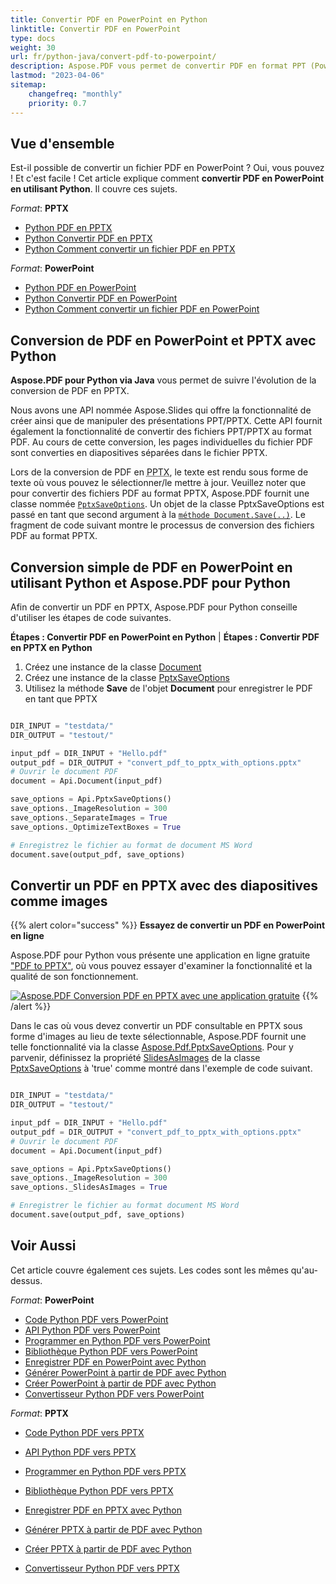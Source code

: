 ```yaml
---
title: Convertir PDF en PowerPoint en Python
linktitle: Convertir PDF en PowerPoint
type: docs
weight: 30
url: fr/python-java/convert-pdf-to-powerpoint/
description: Aspose.PDF vous permet de convertir PDF en format PPT (PowerPoint) en utilisant Python. Il y a une possibilité de convertir PDF en PPTX avec des diapositives comme images.
lastmod: "2023-04-06"
sitemap:
    changefreq: "monthly"
    priority: 0.7
---
```

## Vue d'ensemble

Est-il possible de convertir un fichier PDF en PowerPoint ? Oui, vous pouvez ! Et c'est facile !
Cet article explique comment **convertir PDF en PowerPoint en utilisant Python**. Il couvre ces sujets.

_Format_: **PPTX**
- [Python PDF en PPTX](#python-pdf-en-pptx)
- [Python Convertir PDF en PPTX](#python-pdf-en-pptx)
- [Python Comment convertir un fichier PDF en PPTX](#python-pdf-en-pptx)

_Format_: **PowerPoint**
- [Python PDF en PowerPoint](#python-pdf-en-powerpoint)
- [Python Convertir PDF en PowerPoint](#python-pdf-en-powerpoint)
- [Python Comment convertir un fichier PDF en PowerPoint](#python-pdf-en-powerpoint)


## Conversion de PDF en PowerPoint et PPTX avec Python

**Aspose.PDF pour Python via Java** vous permet de suivre l'évolution de la conversion de PDF en PPTX.

Nous avons une API nommée Aspose.Slides qui offre la fonctionnalité de créer ainsi que de manipuler des présentations PPT/PPTX. Cette API fournit également la fonctionnalité de convertir des fichiers PPT/PPTX au format PDF. Au cours de cette conversion, les pages individuelles du fichier PDF sont converties en diapositives séparées dans le fichier PPTX.

Lors de la conversion de PDF en <abbr title="Microsoft PowerPoint 2007 XML Presentation">PPTX</abbr>, le texte est rendu sous forme de texte où vous pouvez le sélectionner/le mettre à jour. Veuillez noter que pour convertir des fichiers PDF au format PPTX, Aspose.PDF fournit une classe nommée [`PptxSaveOptions`](https://reference.aspose.com/pdf/java/aspose.pdf/pptxsaveoptions). Un objet de la classe PptxSaveOptions est passé en tant que second argument à la [`méthode Document.Save(..)`](https://reference.aspose.com/pdf/java/aspose.pdf/document/methods/save). Le fragment de code suivant montre le processus de conversion des fichiers PDF au format PPTX.

## Conversion simple de PDF en PowerPoint en utilisant Python et Aspose.PDF pour Python

Afin de convertir un PDF en PPTX, Aspose.PDF pour Python conseille d'utiliser les étapes de code suivantes.

<a name="csharp-pdf-to-powerpoint"><strong>Étapes : Convertir PDF en PowerPoint en Python</strong></a> | <a name="csharp-pdf-to-pptx"><strong>Étapes : Convertir PDF en PPTX en Python</strong></a>

1. Créez une instance de la classe [Document](https://reference.aspose.com/pdf/java/aspose.pdf/document)
2. Créez une instance de la classe [PptxSaveOptions](https://reference.aspose.com/pdf/java/aspose.pdf/pptxsaveoptions)
3. Utilisez la méthode **Save** de l'objet **Document** pour enregistrer le PDF en tant que PPTX

```python

DIR_INPUT = "testdata/"
DIR_OUTPUT = "testout/"

input_pdf = DIR_INPUT + "Hello.pdf"
output_pdf = DIR_OUTPUT + "convert_pdf_to_pptx_with_options.pptx"
# Ouvrir le document PDF
document = Api.Document(input_pdf)

save_options = Api.PptxSaveOptions()
save_options._ImageResolution = 300
save_options._SeparateImages = True
save_options._OptimizeTextBoxes = True

# Enregistrez le fichier au format de document MS Word
document.save(output_pdf, save_options)
```


## Convertir un PDF en PPTX avec des diapositives comme images

{{% alert color="success" %}}
**Essayez de convertir un PDF en PowerPoint en ligne**

Aspose.PDF pour Python vous présente une application en ligne gratuite ["PDF to PPTX"](https://products.aspose.app/pdf/conversion/pdf-to-pptx), où vous pouvez essayer d'examiner la fonctionnalité et la qualité de son fonctionnement.

[![Aspose.PDF Conversion PDF en PPTX avec une application gratuite](pdf_to_pptx.png)](https://products.aspose.app/pdf/conversion/pdf-to-pptx)
{{% /alert %}}

Dans le cas où vous devez convertir un PDF consultable en PPTX sous forme d'images au lieu de texte sélectionnable, Aspose.PDF fournit une telle fonctionnalité via la classe [Aspose.Pdf.PptxSaveOptions](https://reference.aspose.com/pdf/python-java/aspose.pdf/pptxsaveoptions/). Pour y parvenir, définissez la propriété [SlidesAsImages](https://reference.aspose.com/pdf/python-java/aspose.pdf/pptxsaveoptions/#properties) de la classe [PptxSaveOptions](https://reference.aspose.com/pdf/python-java/aspose.pdf/pptxsaveoptions/) à 'true' comme montré dans l'exemple de code suivant.

```python

DIR_INPUT = "testdata/"
DIR_OUTPUT = "testout/"

input_pdf = DIR_INPUT + "Hello.pdf"
output_pdf = DIR_OUTPUT + "convert_pdf_to_pptx_with_options.pptx"
# Ouvrir le document PDF
document = Api.Document(input_pdf)

save_options = Api.PptxSaveOptions()
save_options._ImageResolution = 300
save_options._SlidesAsImages = True

# Enregistrer le fichier au format document MS Word
document.save(output_pdf, save_options)
```


## Voir Aussi

Cet article couvre également ces sujets. Les codes sont les mêmes qu'au-dessus.

_Format_: **PowerPoint**
- [Code Python PDF vers PowerPoint](#python-pdf-to-powerpoint)
- [API Python PDF vers PowerPoint](#python-pdf-to-powerpoint)
- [Programmer en Python PDF vers PowerPoint](#python-pdf-to-powerpoint)
- [Bibliothèque Python PDF vers PowerPoint](#python-pdf-to-powerpoint)
- [Enregistrer PDF en PowerPoint avec Python](#python-pdf-to-powerpoint)
- [Générer PowerPoint à partir de PDF avec Python](#python-pdf-to-powerpoint)
- [Créer PowerPoint à partir de PDF avec Python](#python-pdf-to-powerpoint)
- [Convertisseur Python PDF vers PowerPoint](#python-pdf-to-powerpoint)

_Format_: **PPTX**
- [Code Python PDF vers PPTX](#python-pdf-to-pptx)
- [API Python PDF vers PPTX](#python-pdf-to-pptx)
- [Programmer en Python PDF vers PPTX](#python-pdf-to-pptx)
- [Bibliothèque Python PDF vers PPTX](#python-pdf-to-pptx)
- [Enregistrer PDF en PPTX avec Python](#python-pdf-to-pptx)
- [Générer PPTX à partir de PDF avec Python](#python-pdf-to-pptx)
- [Créer PPTX à partir de PDF avec Python](#python-pdf-to-pptx)

- [Convertisseur Python PDF vers PPTX](#python-pdf-to-pptx)